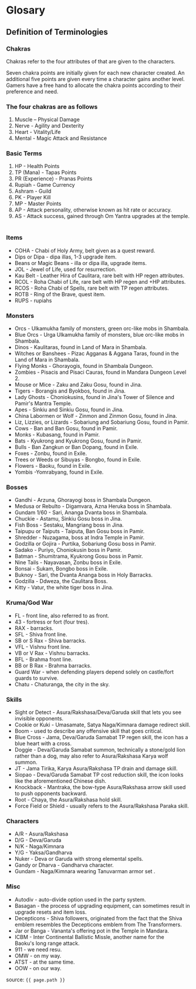 # Glosary

## Definition of Terminologies
  
### Chakras

Chakras refer to the four attributes of that are given to the characters.
  
Seven chakra points are initially given for each new character created. An additional five
points are given every time a character gains another level. Gamers have a free hand to
allocate the chakra points according to their preference and need.

### The four chakras are as follows

1. Muscle – Physical Damage  
2. Nerve - Agility and Dexterity  
3. Heart - Vitality/Life  
4. Mental - Magic Attack and Resistance  
  
### Basic Terms

1. HP - Health Points  
2. TP (Mana) - Tapas Points  
3. PR (Experience) - Pranas Points  
4. Rupiah - Game Currency  
5. Ashram - Guild  
6. PK - Player Kill  
7. MP - Master Points  
8. AP - Attack personality, otherwise known as hit rate or accuracy.  
9. AS - Attack success, gained through Om Yantra upgrades at the temple.  
  
### Items

* COHA - Chabi of Holy Army, belt given as a quest reward.  
* Dips or Dipa - dipa illas, 1-3 upgrade item.  
* Beans or Magic Beans - illa or dipa illa, upgrade items.  
* JOL - Jewel of Life, used for resurrection.  
* Kau Belt - Leather Hira of Caulitara, rare belt with HP regen attributes.  
* RCOL - Roha Chabi of Life, rare belt with HP regen and +HP attributes.  
* RCOS - Roha Chabi of Spells, rare belt with TP regen attributes.  
* ROTB - Ring of the Brave, quest item.  
* RUPS - rupiahs  
  
### Monsters

* Orcs - Ulkamukha family of monsters, green orc-like mobs in Shambala.  
* Blue Orcs - Urga Ulkamukha family of monsters, blue orc-like mobs in Shambala.
* Dinos - Kaulitaras, found in Land of Mara in Shambala.
* Witches or Banshees - Pizac Agganas &amp; Aggana Taras, found in the Land of Mara in Shambala.
* Flying Monks - Ghorayogis, found in Shambala Dungeon.
* Zombies - Pisacis and Pisaci Cauras, found in Mandara Dungeon Level 2.
* Mouse or Mice - Zaku and Zaku Gosu, found in Jina.
* Tigers - Borangis and Byokbos, found in Jina.
* Lady Ghosts - Choniokusins, found in Jina&#39;s Tower of Silence and Pamir's Mantra Temple.
* Apes - Sinkiu and Sinkiu Gosu, found in Jina.
* China Labormen or Wolf - Zinmon and Zinmon Gosu, found in Jina.
* Liz, Lizzies, or Lizards - Sobariung and Sobariung Gosu, found in Pamir.
* Cows - Ban and Ban Gosu, found in Pamir.
* Monks - Kubasang, found in Pamir.
* Bats - Kyukrong and Kyukrong Gosu, found in Pamir.
* Bulls - Ban Zangkun or Ban Dopang, found in Exile.
* Foxes - Zonbu, found in Exile.
* Trees or Weeds or Sibuyas - Bongbo, found in Exile.
* Flowers - Baoku, found in Exile.
* Yombis -Yomrabyang, found in Exile.
  
### Bosses

* Gandhi - Arzuna, Ghorayogi boss in Shambala Dungeon.
* Medusa or Rebulto - Digamvara, Azna Heruka boss in Shambala.
* Gundam 1/60 - Sari, Ananga Dvanta boss in Shambala.
* Chuckie - Astamu, Sinkiu Gosu boss in Jina.
* Fish Boss - Sestaku, Mangriang boss in Jina.
* Taipupu or Taiputs - Taiputa, Ban Gosu boss in Pamir.
* Shredder - Nuzagama, boss at Indra Temple in Pamir.
* Godzilla or Gojira - Purtika, Sobariung Gosu boss in Pamir.
* Sadako - Puriyo, Choniokusin boss in Pamir.
* Batman - Shumitrama, Kyukrong Gosu boss in Pamir.
* Nine Tails - Nayavasan, Zonbu boss in Exile.
* Bonsai - Sukam, Bongbo boss in Exile.
* Buknoy - Sari, the Dvanta Ananga boss in Holy Barracks.
* Godzilla - Ddweza, the Caulitara Boss.
* Kitty - Vatur, the white tiger boss in Jina.
  
### Kruma/God War

* FL - front line, also referred to as front.
* 43 - fortress or fort (four tres).
* RAX - barracks.
* SFL - Shiva front line.
* SB or S Rax - Shiva barracks.
* VFL - Vishnu front line.  
* VB or V Rax - Vishnu barracks.
* BFL - Brahma front line.
* BB or B Rax - Brahma barracks.
* Guard War - when defending players depend solely on castle/fort guards to survive.
* Chatu - Chaturanga, the city in the sky.
  
### Skills

* Sight or Detect - Asura/Rakshasa/Deva/Garuda skill that lets you see invisible opponents.
* Cookie or Kuki - Umasamate, Satya Naga/Kimnara damage redirect skill.
* Boom - used to describe any offensive skill that goes critical.
* Blue Cross - Jama, Deva/Garuda Samabat TP regen skill, the icon has a blue heart with a cross.
* Doggie - Deva/Garuda Samabat summon, technically a stone/gold lion rather than a dog, may also refer to Asura/Rakshasa Karya wolf summon.
* JT - Jama Tirika, Karya Asura/Rakshasa TP drain and damage skill.
* Siopao - Deva/Garuda Samabat TP cost reduction skill, the icon looks like the aforementioned Chinese dish.
* Knockback - Mantraka, the bow-type Asura/Rakshasa arrow skill used to push opponents backward.
* Root - Chaya, the Asura/Rakshasa hold skill.
* Force Field or Shield - usually refers to the Asura/Rakshasa Paraka skill.
  
### Characters

* A/R - Asura/Rakshasa
* D/G - Deva/Garuda
* N/K - Naga/Kimnara
* Y/G - Yaksa/Gandharva
* Nuker - Deva or Garuda with strong elemental spells.
* Gandy or Dharva - Gandharva character.
* Gundam - Naga/Kimnara wearing Tanuvarman armor set .
  
### Misc

* Autodiv - auto-divide option used in the party system.
* Basagan - the process of upgrading equipment, can sometimes result in upgrade resets and item loss.
* Decepticons - Shiva followers, originated from the fact that the Shiva emblem resembles the Decepticons emblem from The Transformers.
* Jar or Banga - Vananta&#39;s offering pot in the Temple in Mandara.
* ICBM - Inter Continental Ballistic Missle, another name for the Baoku's long range attack.
* 911 - we need resu.
* OMW - on my way.
* ATST - at the same time.
* OOW - on our way.

source: `{{ page.path }}`
